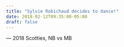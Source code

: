```yaml
---
title: "Sylvie Robichaud decides to dance!"
date: 2018-02-12T09:35:00-05:00
draft: false
---
```

— 2018 Scotties, NB vs MB
<!--more--> 

